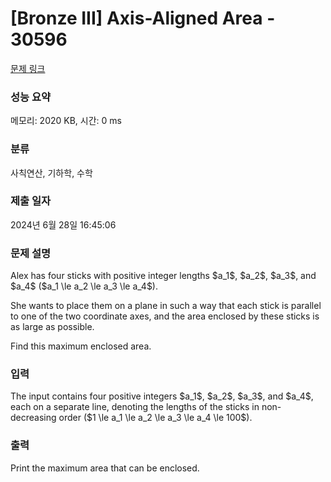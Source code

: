 # [Bronze III] Axis-Aligned Area - 30596 

[문제 링크](https://www.acmicpc.net/problem/30596) 

### 성능 요약

메모리: 2020 KB, 시간: 0 ms

### 분류

사칙연산, 기하학, 수학

### 제출 일자

2024년 6월 28일 16:45:06

### 문제 설명

<p>Alex has four sticks with positive integer lengths $a_1$, $a_2$, $a_3$, and $a_4$ ($a_1 \le a_2 \le a_3 \le a_4$).</p>

<p>She wants to place them on a plane in such a way that each stick is parallel to one of the two coordinate axes, and the area enclosed by these sticks is as large as possible.</p>

<p>Find this maximum enclosed area.</p>

### 입력 

 <p>The input contains four positive integers $a_1$, $a_2$, $a_3$, and $a_4$, each on a separate line, denoting the lengths of the sticks in non-decreasing order ($1 \le a_1 \le a_2 \le a_3 \le a_4 \le 100$).</p>

### 출력 

 <p>Print the maximum area that can be enclosed.</p>

